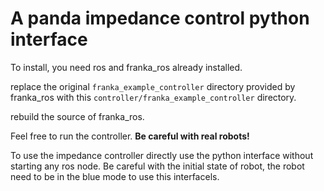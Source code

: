 # A panda impedance control python interface

To install, you need ros and franka_ros already installed.

replace the original `franka_example_controller` directory provided by franka_ros with this `controller/franka_example_controller` directory.

rebuild the source of franka_ros.

Feel free to run the controller. **Be careful with real robots!**

To use the impedance controller directly use the python interface without starting any ros node. Be careful with the initial state of robot, the robot need to be in the blue mode to use this interfacels.